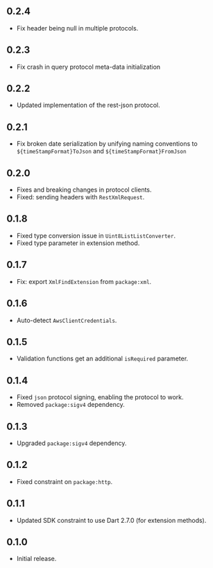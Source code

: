 ## 0.2.4

- Fix header being null in multiple protocols.

## 0.2.3

- Fix crash in query protocol meta-data initialization

## 0.2.2

- Updated implementation of the rest-json protocol.

## 0.2.1

- Fix broken date serialization by unifying naming conventions to `${timeStampFormat}ToJson` and `${timeStampFormat}FromJson`

## 0.2.0

- Fixes and breaking changes in protocol clients.
- Fixed: sending headers with `RestXmlRequest`.

## 0.1.8

- Fixed type conversion issue in `Uint8ListListConverter`.
- Fixed type parameter in extension method.

## 0.1.7

- Fix: export `XmlFindExtension` from `package:xml`.

## 0.1.6

- Auto-detect `AwsClientCredentials`.

## 0.1.5

- Validation functions get an additional `isRequired` parameter.

## 0.1.4

- Fixed `json` protocol signing, enabling the protocol to work.
- Removed `package:sigv4` dependency.

## 0.1.3

- Upgraded `package:sigv4` dependency.

## 0.1.2

- Fixed constraint on `package:http`.

## 0.1.1

- Updated SDK constraint to use Dart 2.7.0 (for extension methods).

## 0.1.0

- Initial release.
